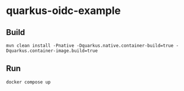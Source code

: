 # quarkus-oidc-example


## Build

```shell
mvn clean install -Pnative -Dquarkus.native.container-build=true -Dquarkus.container-image.build=true
```


## Run

```shell
docker compose up
```